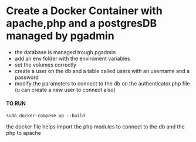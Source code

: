 # Create a Docker Container with apache,php and a postgresDB managed by pgadmin


- the database is managed trough pgadmin 
- add an env folder with the enviroment variables
- set the volumes correctly
- create a user on the db and a table called users with an username and a password
- modify the parameters to connect to the db on the authenticator.php file (u can create a new user to connect also)

#### TO RUN
```shell
sudo docker-compose up --build
```

the docker file helps import the php modules to connect to the db and the php to apache
